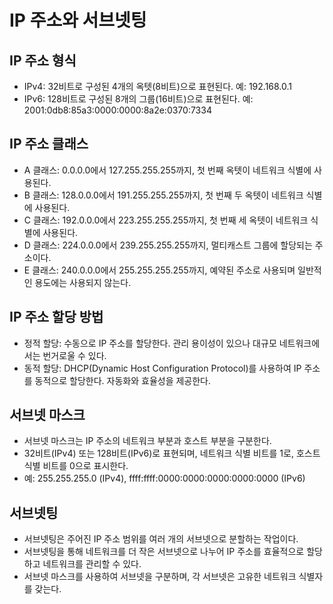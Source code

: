 # IP 주소와 서브넷팅

## IP 주소 형식
- IPv4: 32비트로 구성된 4개의 옥텟(8비트)으로 표현된다. 예: 192.168.0.1
- IPv6: 128비트로 구성된 8개의 그룹(16비트)으로 표현된다. 예: 2001:0db8:85a3:0000:0000:8a2e:0370:7334

## IP 주소 클래스
- A 클래스: 0.0.0.0에서 127.255.255.255까지, 첫 번째 옥텟이 네트워크 식별에 사용된다.
- B 클래스: 128.0.0.0에서 191.255.255.255까지, 첫 번째 두 옥텟이 네트워크 식별에 사용된다.
- C 클래스: 192.0.0.0에서 223.255.255.255까지, 첫 번째 세 옥텟이 네트워크 식별에 사용된다.
- D 클래스: 224.0.0.0에서 239.255.255.255까지, 멀티캐스트 그룹에 할당되는 주소이다.
- E 클래스: 240.0.0.0에서 255.255.255.255까지, 예약된 주소로 사용되며 일반적인 용도에는 사용되지 않는다.

## IP 주소 할당 방법
- 정적 할당: 수동으로 IP 주소를 할당한다. 관리 용이성이 있으나 대규모 네트워크에서는 번거로울 수 있다.
- 동적 할당: DHCP(Dynamic Host Configuration Protocol)를 사용하여 IP 주소를 동적으로 할당한다. 자동화와 효율성을 제공한다.

## 서브넷 마스크
- 서브넷 마스크는 IP 주소의 네트워크 부분과 호스트 부분을 구분한다.
- 32비트(IPv4) 또는 128비트(IPv6)로 표현되며, 네트워크 식별 비트를 1로, 호스트 식별 비트를 0으로 표시한다.
- 예: 255.255.255.0 (IPv4), ffff:ffff:0000:0000:0000:0000:0000 (IPv6)

## 서브넷팅
- 서브넷팅은 주어진 IP 주소 범위를 여러 개의 서브넷으로 분할하는 작업이다.
- 서브넷팅을 통해 네트워크를 더 작은 서브넷으로 나누어 IP 주소를 효율적으로 할당하고 네트워크를 관리할 수 있다.
- 서브넷 마스크를 사용하여 서브넷을 구분하며, 각 서브넷은 고유한 네트워크 식별자를 갖는다.
